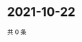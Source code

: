 # 2021-10-22

共 0 条

<!-- BEGIN WEIBO -->
<!-- 最后更新时间 Fri Oct 22 2021 01:14:27 GMT+0800 (China Standard Time) -->

<!-- END WEIBO -->
